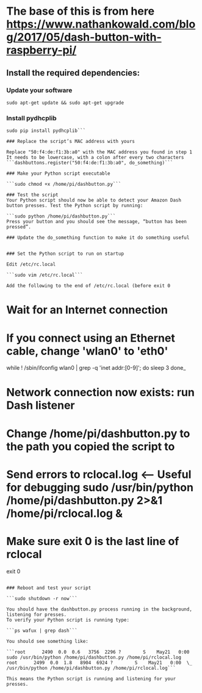 # The base of this is from here https://www.nathankowald.com/blog/2017/05/dash-button-with-raspberry-pi/

## Install the required dependencies:

### Update your software
```sudo apt-get update && sudo apt-get upgrade```

### Install pydhcplib
```sudo apt-get install python-pip
sudo pip install pydhcplib```

### Replace the script’s MAC address with yours

Replace "50:f4:de:f1:3b:a0" with the MAC address you found in step 1
It needs to be lowercase, with a colon after every two characters
```dashbuttons.register("50:f4:de:f1:3b:a0", do_something)```

### Make your Python script executable

```sudo chmod +x /home/pi/dashbutton.py```

### Test the script
Your Python script should now be able to detect your Amazon Dash button presses. Test the Python script by running:

```sudo python /home/pi/dashbutton.py```
Press your button and you should see the message, “button has been pressed”.

### Update the do_something function to make it do something useful


### Set the Python script to run on startup

Edit /etc/rc.local

```sudo vim /etc/rc.local```

Add the following to the end of /etc/rc.local (before exit 0
```
# Wait for an Internet connection
# If you connect using an Ethernet cable, change 'wlan0' to 'eth0'
while ! /sbin/ifconfig wlan0 | grep -q 'inet addr:[0-9]'; do
    sleep 3
done_

# Network connection now exists: run Dash listener
# Change /home/pi/dashbutton.py to the path you copied the script to
# Send errors to rclocal.log <-- Useful for debugging sudo /usr/bin/python /home/pi/dashbutton.py 2>&1 /home/pi/rclocal.log &

# Make sure exit 0 is the last line of rclocal
exit 0
```

### Reboot and test your script

```sudo shutdown -r now```

You should have the dashbutton.py process running in the background, listening for presses.
To verify your Python script is running type:

```ps wafux | grep dash```

You should see something like:

```root      2490  0.0  0.6   3756  2296 ?        S    May21   0:00 sudo /usr/bin/python /home/pi/dashbutton.py /home/pi/rclocal.log
root      2499  0.0  1.8   8904  6924 ?        S    May21   0:00  \_ /usr/bin/python /home/pi/dashbutton.py /home/pi/rclocal.log```

This means the Python script is running and listening for your presses.
